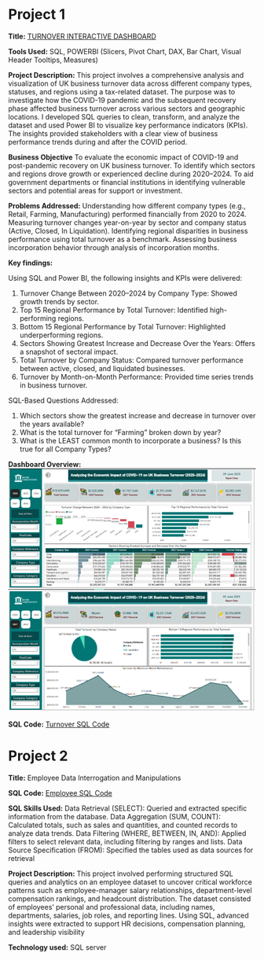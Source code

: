 # Project 1

**Title:** [TURNOVER INTERACTIVE DASHBOARD](https://github.com/Tola-Analyst-hub/github.io/blob/main/Shital%20Corporations%20Report.pbix)

**Tools Used:** SQL, POWERBI (Slicers, Pivot Chart, DAX, Bar Chart, Visual Header Tooltips, Measures)

**Project Description:**
This project involves a comprehensive analysis and visualization of UK business turnover data across different company types, statuses, and regions using a tax-related dataset. The purpose was to investigate how the COVID-19 pandemic and the subsequent recovery phase affected business turnover across various sectors and geographic locations.
I developed SQL queries to clean, transform, and analyze the dataset and used Power BI to visualize key performance indicators (KPIs). The insights provided stakeholders with a clear view of business performance trends during and after the COVID period.

**Business Objective**
To evaluate the economic impact of COVID-19 and post-pandemic recovery on UK business turnover.
To identify which sectors and regions drove growth or experienced decline during 2020–2024.
To aid government departments or financial institutions in identifying vulnerable sectors and potential areas for support or investment.

**Problems Addressed:**
Understanding how different company types (e.g., Retail, Farming, Manufacturing) performed financially from 2020 to 2024.
Measuring turnover changes year-on-year by sector and company status (Active, Closed, In Liquidation).
Identifying regional disparities in business performance using total turnover as a benchmark.
Assessing business incorporation behavior through analysis of incorporation months.

**Key findings:** 

Using SQL and Power BI, the following insights and KPIs were delivered:
1. Turnover Change Between 2020–2024 by Company Type: Showed growth trends by sector.
2. Top 15 Regional Performance by Total Turnover: Identified high-performing regions.
3. Bottom 15 Regional Performance by Total Turnover: Highlighted underperforming regions.
4. Sectors Showing Greatest Increase and Decrease Over the Years: Offers a snapshot of sectoral impact.
5. Total Turnover by Company Status: Compared turnover performance between active, closed, and liquidated businesses.
6. Turnover by Month-on-Month Performance: Provided time series trends in business turnover.

SQL-Based Questions Addressed:
1. Which sectors show the greatest increase and decrease in turnover over the years available?
2. What is the total turnover for “Farming” broken down by year?
3. What is the LEAST common month to incorporate a business? Is this true for all Company Types?

**Dashboard Overview:** 
![TURNOVER](Turnover1.PNG)
![TURNOVER](Turnover2.PNG)


**SQL Code:**
[Turnover SQL Code](https://github.com/Tola-Analyst-hub/github.io/blob/main/Turnover.sql)

# Project 2

**Title:** Employee Data Interrogation and Manipulations 

**SQL Code:**
[Employee SQL Code](https://github.com/Tola-Analyst-hub/github.io/blob/main/Employee.sql)

**SQL Skills Used:** 
Data Retrieval (SELECT): Queried and extracted specific information from the database.
Data Aggregation (SUM, COUNT): Calculated totals, such as sales and quantities, and counted records to analyze data trends.
Data Filtering (WHERE, BETWEEN, IN, AND): Applied filters to select relevant data, including filtering by ranges and lists.
Data Source Specification (FROM): Specified the tables used as data sources for retrieval

**Project Description:**
This project involved performing structured SQL queries and analytics on an employee dataset to uncover critical workforce patterns such as employee-manager salary relationships, department-level compensation rankings, and headcount distribution. The dataset consisted of employees’ personal and professional data, including names, departments, salaries, job roles, and reporting lines. Using SQL, advanced insights were extracted to support HR decisions, compensation planning, and leadership visibility

**Technology used:** SQL server
